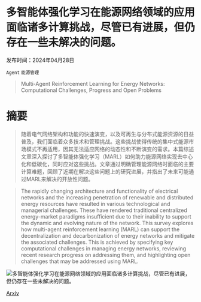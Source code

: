 # 多智能体强化学习在能源网络领域的应用面临诸多计算挑战，尽管已有进展，但仍存在一些未解决的问题。

发布时间：2024年04月28日

`Agent` `能源管理`

> Multi-Agent Reinforcement Learning for Energy Networks: Computational Challenges, Progress and Open Problems

# 摘要

> 随着电气网络架构和功能的快速演变，以及可再生与分布式能源资源的日益普及，我们面临着众多技术和管理挑战。这些挑战使得传统的集中式能源市场模式不再适用，因其无法适应网络的动态性和不断演变的需求。本篇综述文章深入探讨了多智能体强化学习（MARL）如何助力能源网络实现去中心化和低碳化，同时应对这些挑战。文章通过明确管理能源网络时面临的主要计算难题，回顾了近期在解决这些问题上的研究进展，并指出了未来可能通过MARL来解决的开放性问题。

> The rapidly changing architecture and functionality of electrical networks and the increasing penetration of renewable and distributed energy resources have resulted in various technological and managerial challenges. These have rendered traditional centralized energy-market paradigms insufficient due to their inability to support the dynamic and evolving nature of the network. This survey explores how multi-agent reinforcement learning (MARL) can support the decentralization and decarbonization of energy networks and mitigate the associated challenges. This is achieved by specifying key computational challenges in managing energy networks, reviewing recent research progress on addressing them, and highlighting open challenges that may be addressed using MARL.

![多智能体强化学习在能源网络领域的应用面临诸多计算挑战，尽管已有进展，但仍存在一些未解决的问题。](../../..//opt/data/Projects/HuggingArxiv/paper_images/2404.15583/x1.png)

[Arxiv](https://arxiv.org/abs/2404.15583)